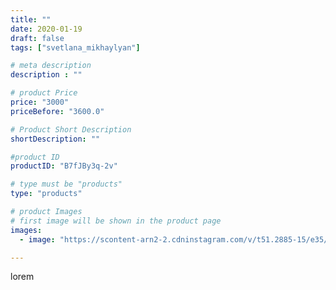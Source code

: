 ```yaml
---
title: ""
date: 2020-01-19
draft: false
tags: ["svetlana_mikhaylyan"]

# meta description
description : ""

# product Price
price: "3000"
priceBefore: "3600.0"

# Product Short Description
shortDescription: ""

#product ID
productID: "B7fJBy3q-2v"

# type must be "products"
type: "products"

# product Images
# first image will be shown in the product page
images:
  - image: "https://scontent-arn2-2.cdninstagram.com/v/t51.2885-15/e35/83780992_452790942266504_3470087433193326946_n.jpg?se=7&tp=1&_nc_ht=scontent-arn2-2.cdninstagram.com&_nc_cat=108&_nc_ohc=dg2IYbbbqyIAX-z3_hc&ccb=7-4&oh=27c41ece301b8b297a79268076782539&oe=60851F16&_nc_sid=86f79a&ig_cache_key=MjIyNDUzNjQ0NjcwMzQ5NjYyMw%3D%3D.2-ccb7-4"

---
```

lorem
